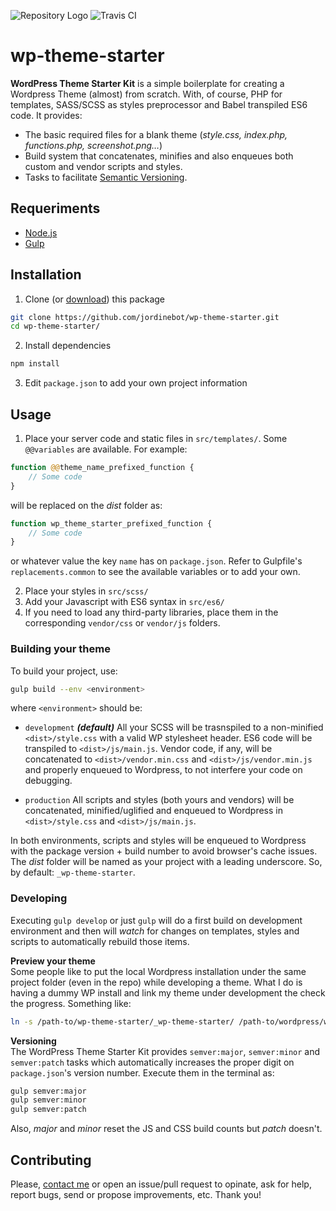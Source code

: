 ![Repository Logo](https://cloud.githubusercontent.com/assets/527879/23945749/09405eac-0978-11e7-90f5-8160b53672e8.png)
![Travis CI](https://travis-ci.org/jordinebot/wp-theme-starter.svg?branch=master)

# wp-theme-starter

**WordPress Theme Starter Kit** is a simple boilerplate for creating a Wordpress Theme (almost) from scratch. With, of course, PHP for templates, SASS/SCSS as styles preprocessor and Babel transpiled ES6 code. It provides:

+ The basic required files for a blank theme (*style.css, index.php, functions.php, screenshot.png…*)
+ Build system that concatenates, minifies and also enqueues both custom and vendor scripts and styles.
+ Tasks to facilitate [Semantic Versioning](http://semver.org/).


## Requeriments

+ [Node.js](https://nodejs.org/en/)
+ [Gulp](http://gulpjs.com)


## Installation
1. Clone (or [download](https://github.com/jordinebot/wp-theme-starter/archive/master.zip)) this package
```bash
git clone https://github.com/jordinebot/wp-theme-starter.git
cd wp-theme-starter/
``````

2. Install dependencies
```bash
npm install
```

3. Edit `package.json` to add your own project information

## Usage

1. Place your server code and static files in `src/templates/`. Some `@@variables` are available. For example:

```php
function @@theme_name_prefixed_function {
    // Some code
}
```

will be replaced on the *dist* folder as:

```php
function wp_theme_starter_prefixed_function {
    // Some code
}
```

or whatever value the key `name` has on `package.json`. Refer to Gulpfile's `replacements.common` to see the available variables or to add your own.

2. Place your styles in `src/scss/`
3. Add your Javascript with ES6 syntax in `src/es6/`
4. If you need to load any third-party libraries, place them in the corresponding `vendor/css` or `vendor/js` folders.

### Building your theme

To build your project, use:

```bash
gulp build --env <environment>
```

where `<environment>` should be:

+ `development` ***(default)***
All your SCSS will be trasnspiled to a non-minified `<dist>/style.css` with a valid WP stylesheet header. ES6 code will be transpiled to `<dist>/js/main.js`. Vendor code, if any, will be concatenated to `<dist>/vendor.min.css` and `<dist>/js/vendor.min.js` and properly enqueued to Wordpress, to not interfere your code on debugging.

+ `production`
All scripts and styles (both yours and vendors) will be concatenated, minified/uglified and enqueued to Wordpress in `<dist>/style.css` and `<dist>/js/main.js`.

In both environments, scripts and styles will be enqueued to Wordpress with the package version + build number to avoid browser's cache issues. The *dist* folder will be named as your project with a leading underscore. So, by default: `_wp-theme-starter`.

### Developing

Executing `gulp develop` or just `gulp` will do a first build on development environment and then will *watch* for changes on templates, styles and scripts to automatically rebuild those items.

**Preview your theme**  
Some people like to put the local Wordpress installation under the same project folder (even in the repo) while developing a theme. What I do is having a dummy WP install and link my theme under development the check the progress. Something like:

```bash
ln -s /path-to/wp-theme-starter/_wp-theme-starter/ /path-to/wordpress/wp-content/themes/wp-theme-starter
```

**Versioning**  
The WordPress Theme Starter Kit provides `semver:major`, `semver:minor` and `semver:patch` tasks which automatically increases the proper digit on `package.json`'s version number. Execute them in the terminal as:

```bash
gulp semver:major
gulp semver:minor
gulp semver:patch
```

Also, *major* and *minor* reset the JS and CSS build counts but *patch* doesn't.

## Contributing
Please, [contact me](http://jordinebot.cat/#contact) or open an issue/pull request to opinate, ask for help, report bugs, send or propose improvements, etc. Thank you!

